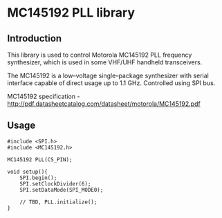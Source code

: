 # MC145192 PLL library

## Introduction

This library is used to control Motorola MC145192 PLL frequency synthesizer, which is
used in some VHF/UHF handheld transceivers.

The MC145192 is a low–voltage single–package synthesizer with serial interface capable 
of direct usage up to 1.1 GHz. Controlled using SPI bus.

MC145192 specification - http://pdf.datasheetcatalog.com/datasheet/motorola/MC145192.pdf

## Usage

    #include <SPI.h>
    #include <MC145192.h> 
    
    MC145192 PLL(CS_PIN);
   
    void setup(){
        SPI.begin();
        SPI.setClockDivider(6);
        SPI.setDataMode(SPI_MODE0);
        
        // TBD, PLL.initialize();
    }
    
